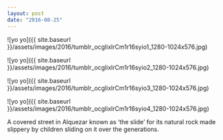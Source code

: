 ```yaml
---
layout: post
date: "2016-08-25"
---
```


![yo yo]({{ site.baseurl }}/assets/images/2016/tumblr_ocglixlrCm1r16syio1_1280-1024x576.jpg)

![yo yo]({{ site.baseurl }}/assets/images/2016/tumblr_ocglixlrCm1r16syio2_1280-1024x576.jpg)

![yo yo]({{ site.baseurl }}/assets/images/2016/tumblr_ocglixlrCm1r16syio3_1280-1024x576.jpg)

![yo yo]({{ site.baseurl }}/assets/images/2016/tumblr_ocglixlrCm1r16syio4_1280-1024x576.jpg)

A covered street in Alquezar known as ‘the slide’ for its natural rock made slippery by children sliding on it over the generations.
